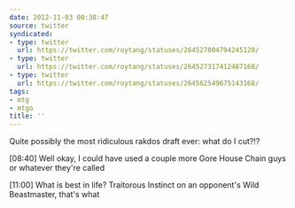 ```yaml
---
date: 2012-11-03 00:38:47
source: twitter
syndicated:
- type: twitter
  url: https://twitter.com/roytang/statuses/264527004794245120/
- type: twitter
  url: https://twitter.com/roytang/statuses/264527317412487168/
- type: twitter
  url: https://twitter.com/roytang/statuses/264562549675143168/
tags:
- mtg
- mtgo
title: ''
---
```


Quite possibly the most ridiculous rakdos draft ever: what do I cut?!?

<time>[08:40]</time> Well okay, I could have used a couple more Gore House Chain guys or whatever they're called

<time>[11:00]</time> What is best in life? Traitorous Instinct on an opponent's Wild Beastmaster, that's what